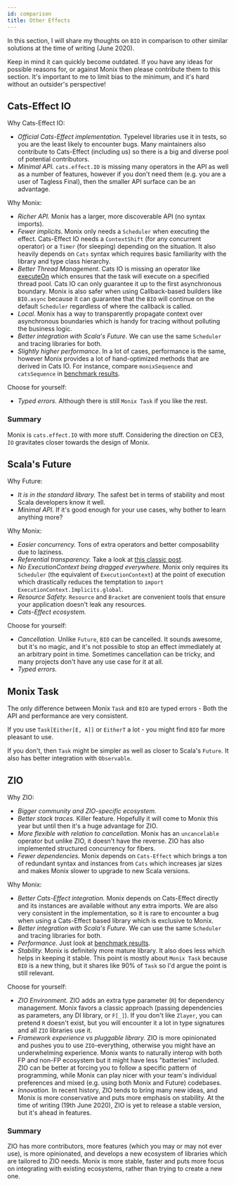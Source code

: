 ```yaml
---
id: comparison
title: Other Effects
---
```


In this section, I will share my thoughts on `BIO` in comparison to other similar solutions at the time of writing (June 2020).

Keep in mind it can quickly become outdated. If you have any ideas for possible reasons for, or against Monix then please contribute them to this section.
It's important to me to limit bias to the minimum, and it's hard without an outsider's perspective!

## Cats-Effect IO

Why Cats-Effect IO:
- *Official Cats-Effect implementation.* Typelevel libraries use it in tests, so you are the least likely to encounter bugs.
Many maintainers also contribute to Cats-Effect (including us) so there is a big and diverse pool of potential contributors.
- *Minimal API.* `cats.effect.IO` is missing many operators in the API as well as a number of features, however if you don't need them (e.g. you are a user of Tagless Final), then the smaller API surface can be an advantage.

Why Monix:
- *Richer API.* Monix has a larger, more discoverable API (no syntax imports).
- *Fewer implicits.* Monix only needs a `Scheduler` when executing the effect. Cats-Effect IO needs a `ContextShift` (for any concurrent operator) or a `Timer` (for sleeping) depending on the situation. It also heavily depends on `Cats` syntax which requires basic familiarity with the library and type class hierarchy.
- *Better Thread Management*. Cats IO is missing an operator like [executeOn](http://localhost:3000/monix-bio/api/monix/bio/BIO.html#executeOn(s:monix.execution.Scheduler,forceAsync:Boolean):monix.bio.BIO[E,A]) which
ensures that the task will execute on a specified thread pool. 
Cats IO can only guarantee it up to the first asynchronous boundary. 
Monix is also safer when using Callback-based builders like `BIO.async` because it can guarantee that 
the `BIO` will continue on the default `Scheduler` regardless of where the callback is called.
- *Local.* Monix has a way to transparently propagate context over asynchronous boundaries which is handy for tracing without polluting the business logic.
- *Better integration with Scala's Future.* We can use the same `Scheduler` and tracing libraries for both.
- *Slightly higher performance*. In a lot of cases, performance is the same, however Monix provides a lot of hand-optimized methods that are derived in Cats IO. 
For instance, compare `monixSequence` and `catsSequence` in [benchmark results](https://github.com/monix/monix-bio/tree/master/benchmarks/results).

Choose for yourself:
- *Typed errors.* Although there is still `Monix Task` if you like the rest.

### Summary

Monix is `cats.effect.IO` with more stuff. 
Considering the direction on CE3, `IO` gravitates closer towards the design of Monix.

## Scala's Future

Why Future:
- *It is in the standard library.* The safest bet in terms of stability and most Scala developers know it well.
- *Minimal API.* If it's good enough for your use cases, why bother to learn anything more?

Why Monix:
- *Easier concurrency.* Tons of extra operators and better composability due to laziness.
- *Referential transparency.* Take a look at [this classic post](https://www.reddit.com/r/scala/comments/8ygjcq/can_someone_explain_to_me_the_benefits_of_io/e2jfp9b/).
- *No ExecutionContext being dragged everywhere.* Monix only requires its `Scheduler` (the equivalent of `ExecutionContext`) at the point of execution which drastically reduces the temptation to `import ExecutionContext.Implicits.global`.
- *Resource Safety.* `Resource` and `Bracket` are convenient tools that ensure your application doesn't leak any resources.
- *Cats-Effect ecosystem.*

Choose for yourself:
- *Cancellation.* Unlike `Future`, `BIO` can be cancelled. It sounds awesome, but it's no magic, and it's not possible to stop an effect immediately at an arbitrary point in time. 
Sometimes cancellation can be tricky, and many projects don't have any use case for it at all.
- *Typed errors.*

## Monix Task

The only difference between Monix `Task` and `BIO` are typed errors - Both the API and performance are very consistent.

If you use `Task[Either[E, A]]` or `EitherT` a lot - you might find `BIO` far more pleasant to use.

If you don't, then `Task` might be simpler as well as closer to Scala's `Future`. It also has better integration with `Observable`.

## ZIO

Why ZIO:
- *Bigger community and ZIO-specific ecosystem.*
- *Better stack traces.* Killer feature. Hopefully it will come to Monix this year but until then it's a huge advantage for ZIO.
- *More flexible with relation to cancellation.* Monix has an `uncancelable` operator but unlike ZIO, it doesn't have the reverse. ZIO has also implemented structured concurrency for fibers.
- *Fewer dependencies.* Monix depends on `Cats-Effect` which brings a ton of redundant syntax and instances from `Cats` which increases jar sizes and makes Monix slower to upgrade to new Scala versions.

Why Monix:
- *Better Cats-Effect integration.* Monix depends on Cats-Effect directly and its instances are available without any extra imports. 
We are also very consistent in the implementation, so it is rare to encounter a bug when using a Cats-Effect based library which is exclusive to Monix.
- *Better integration with Scala's Future.* We can use the same `Scheduler` and tracing libraries for both.
- *Performance.* Just look at [benchmark results](https://github.com/monix/monix-bio/tree/master/benchmarks/results).
- *Stability.* Monix is definitely more mature library. It also does less which helps in keeping it stable. 
This point is mostly about `Monix Task` because `BIO` is a new thing, but it shares like 90% of `Task` so I'd argue the point is still relevant.

Choose for yourself:
- *ZIO Environment.* ZIO adds an extra type parameter (`R`) for dependency management. 
Monix favors a classic approach (passing dependencies as parameters, any DI library, or `F[_]`).
If you don't like `Zlayer`, you can pretend `R` doesn't exist, but you will encounter it a lot in type signatures and all `ZIO` libraries use it.
- *Framework experience vs pluggable library.* ZIO is more opinionated and pushes you to use `ZIO`-everything, otherwise you might have an underwhelming experience.
Monix wants to naturally interop with both FP and non-FP ecosystem but it might have less "batteries" included. 
ZIO can be better at forcing you to follow a specific pattern of programming, while Monix can play nicer with your team's individual preferences and mixed (e.g. using both Monix and Future) codebases.
- *Innovation.* In recent history, ZIO tends to bring many new ideas, and Monix is more conservative and puts more emphasis on stability.
At the time of writing (19th June 2020), ZIO is yet to release a stable version, but it's ahead in features.

### Summary

ZIO has more contributors, more features (which you may or may not ever use), is more opinionated, and develops a new ecosystem of libraries which are tailored to ZIO needs.
Monix is more stable, faster and puts more focus on integrating with existing ecosystems, rather than trying to create a new one.
